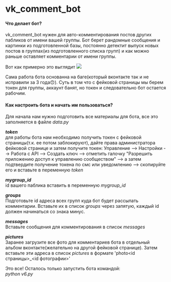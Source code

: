 # vk_comment_bot

#### **Что делает бот?**

vk_comment_bot нужен для авто-комментирования постов других пабликов от имени вашей группы.
Бот берет рандомные сообщения и картинки из подготовленной базы, постоянно детектит выпуск новых постов в группах(из подготовленного списка групп) и как можно раньше оставляет комментарии от имени группы.

Вот как примерно это выглядит
![](https://github.com/AndrewPythonist/vk_spam_bot/raw/master/comment-example.png)

Сама работа бота основанна на баге(который вконтакте так и не исправили за 3 года🙃). Суть в том что с фейковой страницы мы берем токен для группы, аккаунт банят, но токен и следовательно бот остается рабочим.

#### **Как настроить бота и начать им пользоваться?**

Для начала нам нужно подготовить все материалы для бота, все это заполняется в файле *data.py*

***token***  
для работы бота нам необходимо получить токен с фейковой страницы(т.к. ее потом заблокируют), дайте права администратора фейковой странице и затем получите токен:
Управление --> Настройки --> Работа с API --> Создать ключ --> отметить галочку "Разрешить приложению доступ к управлению сообществом" --> а затем подтвердите получение токена по смс или уведомлению --> скопируйте его и вставьте в переменную *token*

***mygroup_id***  
id вашего паблика вставить в переменную *mygroup_id*

***groups***  
Подготовьте id адреса всех групп куда бот будет рассылать комментарии. Вставьте их в список *groups* через запятую, каждый id должен начинаться со знака минус. 

***messages***  
Вставьте сообщения для комментирования в список *messages*

***pictures***  
Заранее загрузите все фото для комментариев бота в отдельный альбом вконтакте(желательно на другой фейковой странице). Затем вставьте эти адреса в список *pictures* в формате 'photo<id страницы>_<id фотографии>'


Это все! Осталось только запустить бота командой:  
*python v6.py*
